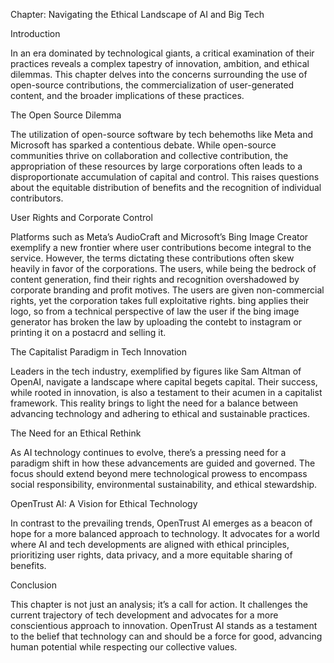 Chapter: Navigating the Ethical Landscape of AI and Big Tech

Introduction

In an era dominated by technological giants, a critical examination of their practices reveals a complex tapestry of innovation, ambition, and ethical dilemmas. This chapter delves into the concerns surrounding the use of open-source contributions, the commercialization of user-generated content, and the broader implications of these practices.

The Open Source Dilemma

The utilization of open-source software by tech behemoths like Meta and Microsoft has sparked a contentious debate. While open-source communities thrive on collaboration and collective contribution, the appropriation of these resources by large corporations often leads to a disproportionate accumulation of capital and control. This raises questions about the equitable distribution of benefits and the recognition of individual contributors.

User Rights and Corporate Control

Platforms such as Meta’s AudioCraft and Microsoft’s Bing Image Creator exemplify a new frontier where user contributions become integral to the service. However, the terms dictating these contributions often skew heavily in favor of the corporations. The users, while being the bedrock of content generation, find their rights and recognition overshadowed by corporate branding and profit motives. The users are given non-commercial rights, yet the corporation takes full exploitative rights. bing applies their logo, so from a technical perspective of law the user if the bing image generator has broken the law by uploading the contebt to instagram or printing it on a postacrd and selling it. 

The Capitalist Paradigm in Tech Innovation

Leaders in the tech industry, exemplified by figures like Sam Altman of OpenAI, navigate a landscape where capital begets capital. Their success, while rooted in innovation, is also a testament to their acumen in a capitalist framework. This reality brings to light the need for a balance between advancing technology and adhering to ethical and sustainable practices.

The Need for an Ethical Rethink

As AI technology continues to evolve, there’s a pressing need for a paradigm shift in how these advancements are guided and governed. The focus should extend beyond mere technological prowess to encompass social responsibility, environmental sustainability, and ethical stewardship.

OpenTrust AI: A Vision for Ethical Technology

In contrast to the prevailing trends, OpenTrust AI emerges as a beacon of hope for a more balanced approach to technology. It advocates for a world where AI and tech developments are aligned with ethical principles, prioritizing user rights, data privacy, and a more equitable sharing of benefits.

Conclusion

This chapter is not just an analysis; it’s a call for action. It challenges the current trajectory of tech development and advocates for a more conscientious approach to innovation. OpenTrust AI stands as a testament to the belief that technology can and should be a force for good, advancing human potential while respecting our collective values.